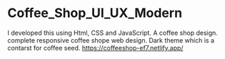 # Coffee_Shop_UI_UX_Modern
I developed this using Html, CSS and JavaScript. A coffee shop design.
complete responsive coffee shope web design.
Dark theme which is a contarst for coffee seed.
https://coffeeshop-ef7.netlify.app/
